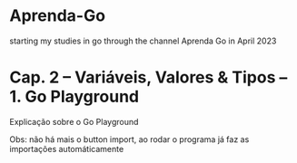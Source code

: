 # Aprenda-Go
starting my studies in go through the channel Aprenda Go  in April 2023


# Cap. 2 – Variáveis, Valores & Tipos – 1. Go Playground

Explicação sobre o Go Playground

Obs: não há mais o button import, ao rodar o programa já faz as importações automáticamente


